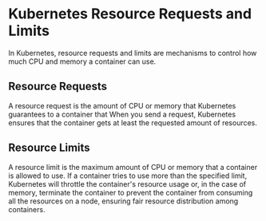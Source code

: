 # Kubernetes Resource Requests and Limits

In Kubernetes, resource requests and limits are mechanisms to control how much CPU and memory a container can use.

## Resource Requests

A resource request is the amount of CPU or memory that Kubernetes guarantees to a container that When you send a request, Kubernetes ensures that the container gets at least the requested amount of resources. 

## Resource Limits

A resource limit is the maximum amount of CPU or memory that a container is allowed to use. If a container tries to use more than the specified limit, Kubernetes will throttle the container's resource usage or, in the case of memory, terminate the container to prevent the container from consuming all the resources on a node, ensuring fair resource distribution among containers.
